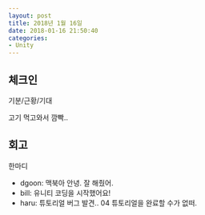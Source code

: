 ```yaml
---
layout: post
title: 2018년 1월 16일
date: 2018-01-16 21:50:40
categories:
- Unity
---
```


## 체크인

기분/근황/기대

고기 먹고와서 깜빡..


## 회고

한마디

* dgoon: 맥북아 안녕. 잘 해줬어.
* bill: 유니티 코딩을 시작했어요!
* haru: 튜토리얼 버그 발견.. 04 튜토리얼을 완료할 수가 없떠.

